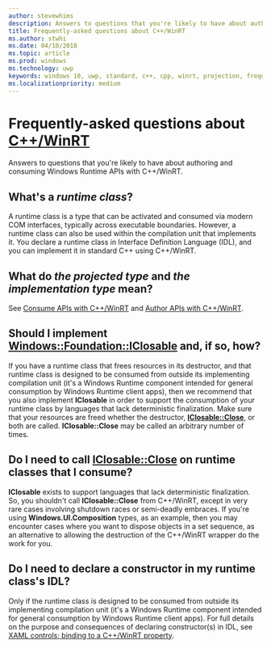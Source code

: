 ```yaml
---
author: stevewhims
description: Answers to questions that you're likely to have about authoring and consuming Windows Runtime APIs with C++/WinRT.
title: Frequently-asked questions about C++/WinRT
ms.author: stwhi
ms.date: 04/10/2018
ms.topic: article
ms.prod: windows
ms.technology: uwp
keywords: windows 10, uwp, standard, c++, cpp, winrt, projection, frequently, asked, questions, faq
ms.localizationpriority: medium
---
```


# Frequently-asked questions about [C++/WinRT](intro-to-using-cpp-with-winrt.md)
Answers to questions that you're likely to have about authoring and consuming Windows Runtime APIs with C++/WinRT.

## What's a *runtime class*?
A runtime class is a type that can be activated and consumed via modern COM interfaces, typically across executable boundaries. However, a runtime class can also be used within the compilation unit that implements it. You declare a runtime class in Interface Definition Language (IDL), and you can implement it in standard C++ using C++/WinRT.

## What do *the projected type* and *the implementation type* mean?
See [Consume APIs with C++/WinRT](consume-apis.md) and [Author APIs with C++/WinRT](author-apis.md).

## Should I implement [**Windows::Foundation::IClosable**](/uwp/api/windows.foundation.iclosable) and, if so, how?
If you have a runtime class that frees resources in its destructor, and that runtime class is designed to be consumed from outside its implementing compilation unit (it's a Windows Runtime component intended for general consumption by Windows Runtime client apps), then we recommend that you also implement **IClosable** in order to support the consumption of your runtime class by languages that lack deterministic finalization. Make sure that your resources are freed whether the destructor, [**IClosable::Close**](/uwp/api/windows.foundation.iclosable.Close), or both are called. **IClosable::Close** may be called an arbitrary number of times.

## Do I need to call [**IClosable::Close**](/uwp/api/windows.foundation.iclosable#Windows_Foundation_IClosable_Close_) on runtime classes that I consume?
**IClosable** exists to support languages that lack deterministic finalization. So, you shouldn't call **IClosable::Close** from C++/WinRT, except in very rare cases involving shutdown races or semi-deadly embraces. If you're using **Windows.UI.Composition** types, as an example, then you may encounter cases where you want to dispose objects in a set sequence, as an alternative to allowing the destruction of the C++/WinRT wrapper do the work for you.

## Do I need to declare a constructor in my runtime class's IDL?
Only if the runtime class is designed to be consumed from outside its implementing compilation unit (it's a Windows Runtime component intended for general consumption by Windows Runtime client apps). For full details on the purpose and consequences of declaring constructor(s) in IDL, see [XAML controls; binding to a C++/WinRT property](binding-property.md).